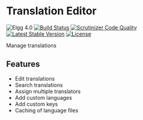 Translation Editor
==================

![Elgg 4.0](https://img.shields.io/badge/Elgg-4.0-green.svg)
[![Build Status](https://scrutinizer-ci.com/g/ColdTrick/translation_editor/badges/build.png?b=master)](https://scrutinizer-ci.com/g/ColdTrick/translation_editor/build-status/master)
[![Scrutinizer Code Quality](https://scrutinizer-ci.com/g/ColdTrick/translation_editor/badges/quality-score.png?b=master)](https://scrutinizer-ci.com/g/ColdTrick/translation_editor/?branch=master)
[![Latest Stable Version](https://poser.pugx.org/coldtrick/translation_editor/v/stable.svg)](https://packagist.org/packages/coldtrick/translation_editor)
[![License](https://poser.pugx.org/coldtrick/translation_editor/license.svg)](https://packagist.org/packages/coldtrick/translation_editor)

Manage translations

Features
-----------
- Edit translations
- Search translations
- Assign multiple translators
- Add custom languages
- Add custom keys
- Caching of language files
